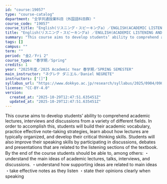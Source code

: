 ```yaml
---
id: "course:19057"
type: "course-catalog"
department: "全学共通授業科目（外国語科目群）"
course_code: "19057"
course_title: "English(リスニング・スピーキングa) ／ENGLISH(ACADEMIC LISTENING AND SPEAKING STRATEGIES A)"
title: "English(リスニング・スピーキングa) ／ENGLISH(ACADEMIC LISTENING AND SPEAKING STRATEGIES A)"
summary: "This course aims to develop students’ ability to comprehend academic lectures, interviews and discussions from a variety…"
tags: []
campus: ""
term: ""
period: "金2／Fri 2"
course_type: "春学期／Spring"
credits: 1
year: "2025年度／2025 Academic Year 春学期／SPRING SEMESTER"
main_instructor: "ネグレテ ダニエル／Daniel NEGRETE"
instructors: ["[]"]
syllabus_url: "https://www.dokkyo.ac.jp/research/syllabus/2025/0904/0904_19057_ja_JP.html"
license: "CC-BY-4.0"
version:
  created_at: "2025-10-29T12:47:51.635451Z"
  updated_at: "2025-10-29T12:47:51.635451Z"
---
```

This course aims to develop students’ ability to comprehend academic lectures, interviews and discussions from a variety of different fields. In order to accomplish this, students will build their academic vocabulary, practice effective note-taking strategies, learn about how lectures are typically organized, and develop their critical thinking skills. Students will also improve their speaking skills by participating in discussions, debates and presentations that are related to the listening sections of the textbook. By the end of the course students should be able to, among others: ・understand the main ideas of academic lectures, talks, interviews, and discussions. ・understand how supporting ideas are related to main ideas ・take effective notes as they listen ・state their opinions clearly when speaking
